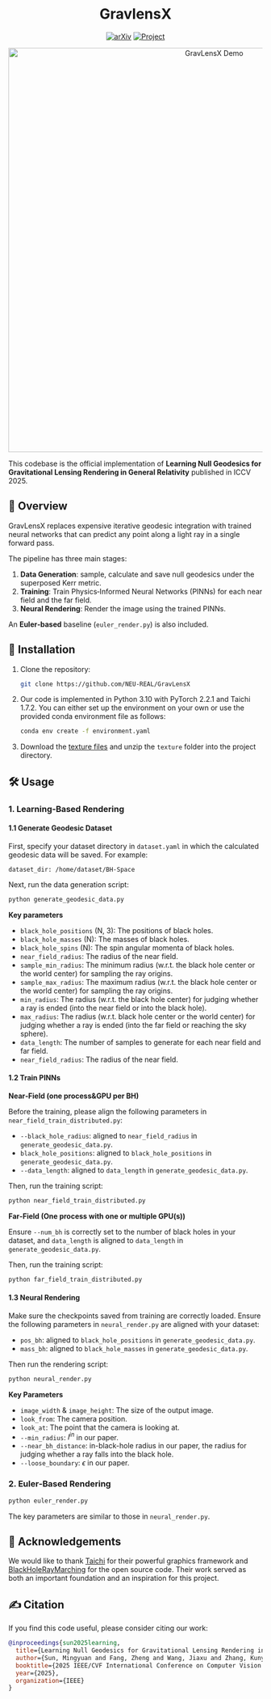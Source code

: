 <h1 align="center"> GravlensX </h1>

<div align="center">

[![arXiv](https://img.shields.io/badge/arXiv-2507.15775-b31b1b)](https://arxiv.org/abs/2507.15775)
[![Project](https://img.shields.io/badge/Project-GravLensX-ff6a00)](https://myuansun.github.io/gravlensx/)
</div>

<div align="center">
  <img src="images/GravLensX.gif" alt="GravLensX Demo" width="800" />
</div>

This codebase is the official implementation of **Learning Null Geodesics for Gravitational Lensing Rendering in General Relativity** published in ICCV 2025.

## 📖 Overview

GravLensX replaces expensive iterative geodesic integration with trained neural networks that can predict any point along a light ray in a single forward pass.

The pipeline has three main stages:  
1. **Data Generation**: sample, calculate and save null geodesics under the superposed Kerr metric.  
2. **Training**: Train Physics‑Informed Neural Networks (PINNs) for each near field and the far field.
3. **Neural Rendering**: Render the image using the trained PINNs.

An **Euler‑based** baseline (`euler_render.py`) is also included.

## 🚀 Installation

1. Clone the repository:
   ```bash
   git clone https://github.com/NEU-REAL/GravLensX
   ```
2. Our code is implemented in Python 3.10 with PyTorch 2.2.1 and Taichi 1.7.2. You can either set up the environment on your own or use the provided conda environment file as follows:
   ```bash
   conda env create -f environment.yaml
   ```
3. Download the [texture files](https://drive.google.com/file/d/1sXdCWbHxTJQXioAsAwzf9BzIYcIyooqs/view?usp=sharing) and unzip the `texture` folder into the project directory.

## 🛠️ Usage
### 1. Learning‑Based Rendering
#### 1.1 Generate Geodesic Dataset
First, specify your dataset directory in `dataset.yaml` in which the calculated geodesic data will be saved. For example:

```dataset_dir: /home/dataset/BH-Space```

Next, run the data generation script:

```bash
python generate_geodesic_data.py
```

**Key parameters**
- `black_hole_positions` (N, 3): The positions of black holes.
- `black_hole_masses` (N): The masses of black holes.
- `black_hole_spins` (N): The spin angular momenta of black holes.
- `near_field_radius`: The radius of the near field.
- `sample_min_radius`: The minimum radius (w.r.t. the black hole center or the world center) for sampling the ray origins.
- `sample_max_radius`: The maximum radius (w.r.t. the black hole center or the world center) for sampling the ray origins.
- `min_radius`: The radius (w.r.t. the black hole center) for judging whether a ray is ended (into the near field or into the black hole).
- `max_radius`: The radius (w.r.t. black hole center or the world center) for judging whether a ray is ended (into the far field or reaching the sky sphere).
- `data_length`: The number of samples to generate for each near field and far field.
- `near_field_radius`: The radius of the near field.

#### 1.2 Train PINNs
**Near‑Field (one process&GPU per BH)**

Before the training, please align the following parameters in `near_field_train_distributed.py`:

- `--black_hole_radius`: aligned to `near_field_radius` in `generate_geodesic_data.py`.
- `black_hole_positions`: aligned to `black_hole_positions` in `generate_geodesic_data.py`.
- `--data_length`: aligned to `data_length` in `generate_geodesic_data.py`.

Then, run the training script:

```bash
python near_field_train_distributed.py
```

**Far‑Field (One process with one or multiple GPU(s))**

Ensure `--num_bh` is correctly set to the number of black holes in your dataset, and `data_length` is aligned to `data_length` in `generate_geodesic_data.py`.

Then, run the training script:
```bash
python far_field_train_distributed.py
```

#### 1.3 Neural Rendering
Make sure the checkpoints saved from training are correctly loaded. Ensure the following parameters in `neural_render.py` are aligned with your dataset:

- `pos_bh`: aligned to `black_hole_positions` in `generate_geodesic_data.py`.
- `mass_bh`: aligned to `black_hole_masses` in `generate_geodesic_data.py`.

Then run the rendering script:

```bash
python neural_render.py
```

**Key Parameters**

- `image_width` & `image_height`: The size of the output image.
- `look_from`: The camera position.
- `look_at`: The point that the camera is looking at.
- `--min_radius`: $l^{in}$ in our paper.
- `--near_bh_distance`: in-black-hole radius in our paper, the radius for judging whether a ray falls into the black hole.
- `--loose_boundary`: $\epsilon$ in our paper.

### 2. Euler‑Based Rendering
```bash
python euler_render.py
```
The key parameters are similar to those in `neural_render.py`.

## 📜 Acknowledgements
We would like to thank [Taichi](https://taichi-lang.cn/) for their powerful graphics framework and [BlackHoleRayMarching](https://github.com/theAfish/BlackHoleRayMarching) for the open source code. Their work served as both an important foundation and an inspiration for this project.

## ✍️ Citation
If you find this code useful, please consider citing our work:

```bibtex
@inproceedings{sun2025learning,
  title={Learning Null Geodesics for Gravitational Lensing Rendering in General Relativity},
  author={Sun, Mingyuan and Fang, Zheng and Wang, Jiaxu and Zhang, Kunyi and Zhang, Qiang and Xu, Renjing},
  booktitle={2025 IEEE/CVF International Conference on Computer Vision (ICCV)},
  year={2025},
  organization={IEEE}
}
```

